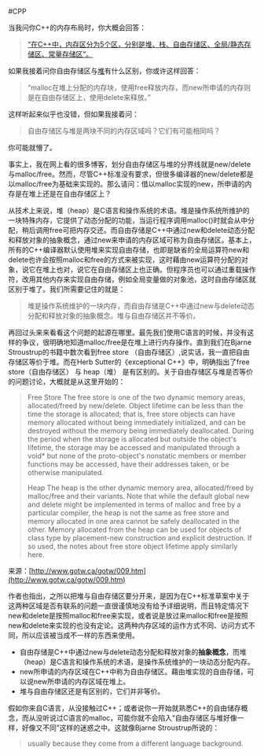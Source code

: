#CPP 

当我问你C++的内存布局时，你大概会回答：

>[“在C++中，内存区分为5个区，分别是堆、栈、自由存储区、全局/静态存储区、常量存储区”。](内存分区.md) 

如果我接着问你自由存储区与[堆](内存分区.md#堆)有什么区别，你或许这样回答：

> “malloc在堆上分配的内存块，使用free释放内存，而new所申请的内存则是在自由存储区上，使用delete来释放。”

这样听起来似乎也没错，但如果我接着问：

> 自由存储区与堆是两块不同的内存区域吗？它们有可能相同吗？

你可能就懵了。

事实上，我在网上看的很多博客，划分自由存储区与堆的分界线就是new/delete与malloc/free。然而，尽管C++标准没有要求，但很多编译器的new/delete都是以malloc/free为基础来实现的。那么请问：借以malloc实现的new，所申请的内存是在堆上还是在自由存储区上？

从技术上来说，堆（heap）是C语言和操作系统的术语。堆是操作系统所维护的一块特殊内存，它提供了动态分配的功能，当运行程序调用malloc()时就会从中分配，稍后调用free可把内存交还。而自由存储是C++中通过new和delete动态分配和释放对象的抽象概念，通过new来申请的内存区域可称为自由存储区。基本上，所有的C++编译器默认使用堆来实现自由存储，也即是缺省的全局运算符new和delete也许会按照malloc和free的方式来被实现，这时藉由new运算符分配的对象，说它在堆上也对，说它在自由存储区上也正确。但程序员也可以通过重载操作符，改用其他内存来实现自由存储，例如全局变量做的对象池，这时自由存储区就区别于堆了。我们所需要记住的就是：

> 堆是操作系统维护的一块内存，而自由存储是C++中通过new与delete动态分配和释放对象的抽象概念。堆与自由存储区并不等价。

再回过头来来看看这个问题的起源在哪里。最先我们使用C语言的时候，并没有这样的争议，很明确地知道malloc/free是在堆上进行内存操作。直到我们在Bjarne Stroustrup的书籍中数次看到free store （自由存储区）,说实话，我一直把自由存储区等价于堆。而在Herb Sutter的《exceptional C++》中，明确指出了free store（自由存储区） 与 heap（堆） 是有区别的。关于自由存储区与堆是否等价的问题讨论，大概就是从这里开始的：

> Free Store The free store is one of the two dynamic memory areas, allocated/freed by new/delete. Object lifetime can be less than the time the storage is allocated; that is, free store objects can have memory allocated without being immediately initialized, and can be destroyed without the memory being immediately deallocated. During the period when the storage is allocated but outside the object's lifetime, the storage may be accessed and manipulated through a void\* but none of the proto-object's nonstatic members or member functions may be accessed, have their addresses taken, or be otherwise manipulated.
> 
> Heap The heap is the other dynamic memory area, allocated/freed by malloc/free and their variants. Note that while the default global new and delete might be implemented in terms of malloc and free by a particular compiler, the heap is not the same as free store and memory allocated in one area cannot be safely deallocated in the other. Memory allocated from the heap can be used for objects of class type by placement-new construction and explicit destruction. If so used, the notes about free store object lifetime apply similarly here.

来源：[http://www.gotw.ca/gotw/009.htm](http://www.gotw.ca/gotw/009.htm)

作者也指出，之所以把堆与自由存储区要分开来，是因为在C++标准草案中关于这两种区域是否有联系的问题一直很谨慎地没有给予详细说明，而且特定情况下new和delete是按照malloc和free来实现，或者说是放过来malloc和free是按照new和delete来实现的也没有定论。这两种内存区域的运作方式不同、访问方式不同，所以应该被当成不一样的东西来使用。

*   自由存储是C++中通过new与delete动态分配和释放对象的**抽象概念**，而堆（heap）是C语言和操作系统的术语，是操作系统维护的一块动态分配内存。
*   new所申请的内存区域在C++中称为自由存储区。藉由堆实现的自由存储，可以说new所申请的内存区域在堆上。
*   堆与自由存储区还是有区别的，它们并非等价。

假如你来自C语言，从没接触过C++；或者说你一开始就熟悉C++的自由储存概念，而从没听说过C语言的malloc，可能你就不会陷入“自由存储区与堆好像一样，好像又不同”这样的迷惑之中。这就像Bjarne Stroustrup所说的：

> usually because they come from a different language background.


